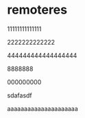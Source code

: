 # remoteres

11111111111111


2222222222222




444444444444444444



8888888


000000000


sdafasdf

aaaaaaaaaaaaaaaaaaaaa
